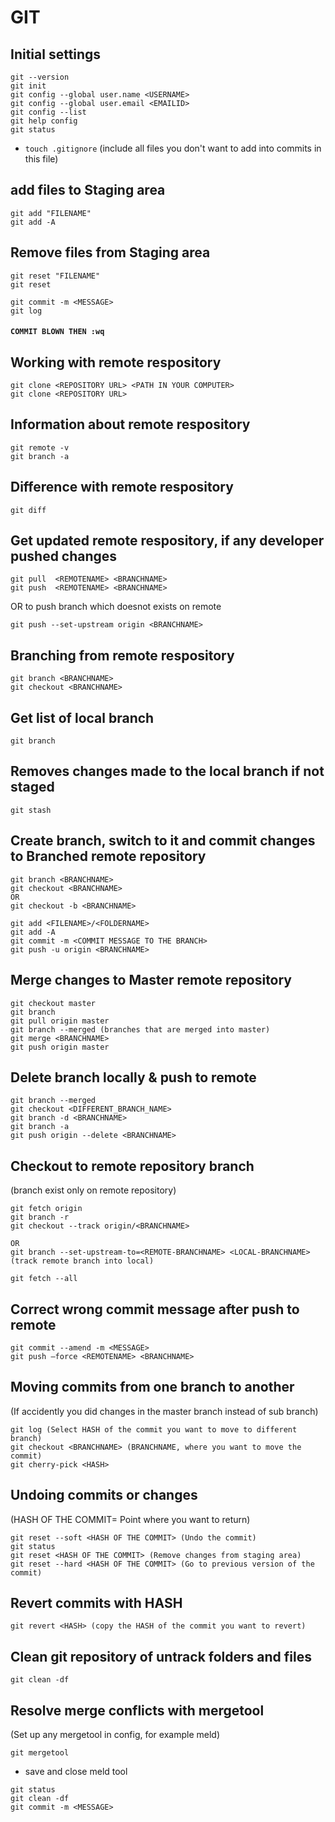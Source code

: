 # GIT

## Initial settings
```
git --version
git init
git config --global user.name <USERNAME>
git config --global user.email <EMAILID>
git config --list
git help config
git status
```

* `touch .gitignore`  (include all files you don't want to add into commits in this file)
## add files to Staging area
```
git add "FILENAME"
git add -A
```
## Remove files from Staging area
```
git reset "FILENAME"
git reset

git commit -m <MESSAGE>
git log
```
#### `COMMIT BLOWN THEN :wq`
## Working with remote respository
```
git clone <REPOSITORY URL> <PATH IN YOUR COMPUTER>
git clone <REPOSITORY URL>
```


## Information about remote respository
```
git remote -v
git branch -a
```
## Difference with remote respository
`git diff`

## Get updated remote respository, if any developer pushed changes
```
git pull  <REMOTENAME> <BRANCHNAME> 
git push  <REMOTENAME> <BRANCHNAME> 
```
OR
to push branch which doesnot exists on remote
```
git push --set-upstream origin <BRANCHNAME>
```
## Branching from remote respository
```
git branch <BRANCHNAME>
git checkout <BRANCHNAME>
```
## Get list of local branch
`git branch`

## Removes changes made to the local branch if not staged
`git stash`

## Create branch, switch to it and commit changes to Branched remote repository
```
git branch <BRANCHNAME>
git checkout <BRANCHNAME>
OR
git checkout -b <BRANCHNAME>
```
```
git add <FILENAME>/<FOLDERNAME>
git add -A
git commit -m <COMMIT MESSAGE TO THE BRANCH>
git push -u origin <BRANCHNAME>
```
## Merge changes to Master remote repository
```
git checkout master
git branch
git pull origin master
git branch --merged (branches that are merged into master)
git merge <BRANCHNAME>
git push origin master
```
## Delete branch locally & push to remote
```
git branch --merged
git checkout <DIFFERENT_BRANCH_NAME>
git branch -d <BRANCHNAME>
git branch -a
git push origin --delete <BRANCHNAME>
```
## Checkout to remote repository branch
(branch exist only on remote repository)

```
git fetch origin
git branch -r
git checkout --track origin/<BRANCHNAME>

OR
git branch --set-upstream-to=<REMOTE-BRANCHNAME> <LOCAL-BRANCHNAME>  (track remote branch into local)

git fetch --all
```
## Correct wrong commit message after push to remote
```
git commit --amend -m <MESSAGE>
git push —force <REMOTENAME> <BRANCHNAME>
```
## Moving commits from one branch to another

(If accidently you did changes in the master branch instead of sub branch)
```
git log (Select HASH of the commit you want to move to different branch)
git checkout <BRANCHNAME> (BRANCHNAME, where you want to move the commit)
git cherry-pick <HASH>
```
## Undoing commits or changes

(HASH OF THE COMMIT= Point where you want to return)
```
git reset --soft <HASH OF THE COMMIT> (Undo the commit)
git status
git reset <HASH OF THE COMMIT> (Remove changes from staging area)
git reset --hard <HASH OF THE COMMIT> (Go to previous version of the commit)
```
## Revert commits with HASH
`git revert <HASH> (copy the HASH of the commit you want to revert)`

## Clean git repository of untrack folders and files
`git clean -df`

## Resolve merge conflicts with mergetool
(Set up any mergetool in config, for example meld)
```
git mergetool
```
- save and close meld tool
```
git status
git clean -df
git commit -m <MESSAGE>
```

